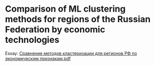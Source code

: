 # Comparison of ML clustering methods for regions of the Russian Federation by economic technologies

Essay: [Сравнение методов кластеризации для регионов РФ по экономическим признакам.pdf](https://github.com/user-attachments/files/18270512/default.pdf)
